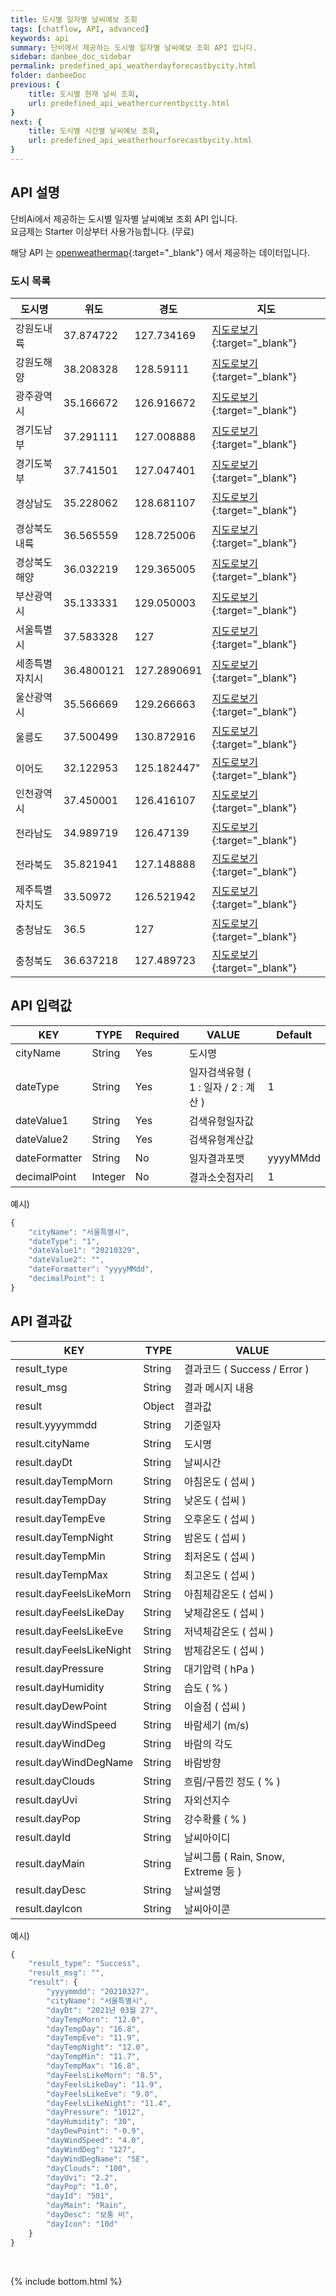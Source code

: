 ```yaml
---
title: 도시별 일자별 날씨예보 조회
tags: [chatflow, API, advanced]
keywords: api
summary: 단비에서 제공하는 도시별 일자별 날씨예보 조회 API 입니다.
sidebar: danbee_doc_sidebar
permalink: predefined_api_weatherdayforecastbycity.html
folder: danbeeDoc
previous: {
    title: 도시별 현재 날씨 조회,
    url: predefined_api_weathercurrentbycity.html
}
next: {
    title: 도시별 시간별 날씨예보 조회,
    url: predefined_api_weatherhourforecastbycity.html
}
---
```


## API 설명

단비Ai에서 제공하는 도시별 일자별 날씨예보 조회 API 입니다. <br>
요금제는 Starter 이상부터 사용가능합니다. (무료) <br>

해당 API 는 [openweathermap](https://openweathermap.org/api/one-call-api){:target="_blank"} 에서 제공하는 데이터입니다.

### 도시 목록

| 도시명 | 위도 | 경도 | 지도 |
|--------|--------|--------|--------|
| 강원도내륙 | 37.874722 | 127.734169 | [지도로보기](https://www.google.co.kr/maps/@37.874722,127.734169,12z){:target="_blank"} |
| 강원도해양 | 38.208328 | 128.59111 | [지도로보기](https://www.google.co.kr/maps/@38.208328,128.59111,12z){:target="_blank"} |
| 광주광역시 | 35.166672 | 126.916672 | [지도로보기](https://www.google.co.kr/maps/@35.166672,126.916672,12z){:target="_blank"} |
| 경기도남부 | 37.291111 | 127.008888 | [지도로보기](https://www.google.co.kr/maps/@37.291111,127.008888,12z){:target="_blank"} |
| 경기도북부 | 37.741501 | 127.047401 | [지도로보기](https://www.google.co.kr/maps/@37.741501,127.047401,12z){:target="_blank"} |
| 경상남도 | 35.228062 | 128.681107 | [지도로보기](https://www.google.co.kr/maps/@35.228062,128.681107,12z){:target="_blank"} |
| 경상북도내륙 | 36.565559 | 128.725006 | [지도로보기](https://www.google.co.kr/maps/@36.565559,128.725006,12z){:target="_blank"} |
| 경상북도해양 | 36.032219 | 129.365005 | [지도로보기](https://www.google.co.kr/maps/@36.032219,129.365005,12z){:target="_blank"} |
| 부산광역시 | 35.133331 | 129.050003 | [지도로보기](https://www.google.co.kr/maps/@35.133331,129.050003,12z){:target="_blank"} |
| 서울특별시 | 37.583328 | 127 | [지도로보기](https://www.google.co.kr/maps/@37.583328,127,12z){:target="_blank"} |
| 세종특별자치시 | 36.4800121 | 127.2890691 | [지도로보기](https://www.google.co.kr/maps/@36.4800121,127.2890691,12z){:target="_blank"} |
| 울산광역시 | 35.566669 | 129.266663 | [지도로보기](https://www.google.co.kr/maps/@35.566669,129.266663,12z){:target="_blank"} |
| 울릉도 | 37.500499 | 130.872916 | [지도로보기](https://www.google.co.kr/maps/@37.500499,130.872916,12z){:target="_blank"} |
| 이어도 | 32.122953 | 125.182447" | [지도로보기](https://www.google.co.kr/maps/@32.122953,125.182447,12z){:target="_blank"} |
| 인천광역시 | 37.450001 | 126.416107 | [지도로보기](https://www.google.co.kr/maps/@37.450001,126.416107,12z){:target="_blank"} |
| 전라남도 | 34.989719 | 126.47139 | [지도로보기](https://www.google.co.kr/maps/@34.989719,126.47139,12z){:target="_blank"} |
| 전라북도 | 35.821941 | 127.148888 | [지도로보기](https://www.google.co.kr/maps/@35.821941,127.148888,12z){:target="_blank"} |
| 제주특별자치도 | 33.50972 | 126.521942 | [지도로보기](https://www.google.co.kr/maps/@33.50972,126.521942,10z){:target="_blank"} |
| 충청남도 | 36.5 | 127 | [지도로보기](https://www.google.co.kr/maps/@36.5,127,12z){:target="_blank"} |
| 충청북도 | 36.637218 | 127.489723 | [지도로보기](https://www.google.co.kr/maps/@36.637218,127.489723,12z){:target="_blank"} |


## API 입력값

| KEY | TYPE | Required | VALUE | Default |
|--------|--------|--------|--------|--------|
| cityName | String | Yes | 도시명 | |
| dateType | String | Yes | 일자검색유형 ( 1 : 일자 / 2 : 계산 ) | 1 |
| dateValue1 | String | Yes | 검색유형일자값 |  |
| dateValue2 | String | Yes | 검색유형계산값 |  |
| dateFormatter | String | No | 일자결과포맷 | yyyyMMdd |
| decimalPoint | Integer | No | 결과소숫점자리 | 1 |

예시)
```javascript
{
    "cityName": "서울특별시",
    "dateType": "1",
    "dateValue1": "20210329",
    "dateValue2": "",
    "dateFormatter": "yyyyMMdd",
    "decimalPoint": 1
}
```
## API 결과값

| KEY | TYPE | VALUE |
|--------|--------|--------|
| result_type | String | 결과코드 ( Success / Error ) |
| result_msg | String | 결과 메시지 내용 |
| result | Object | 결과값 |
| result.yyyymmdd | String | 기준일자 |
| result.cityName | String | 도시명 |
| result.dayDt | String | 날씨시간 |
| result.dayTempMorn | String | 아침온도 ( 섭씨 ) |
| result.dayTempDay | String | 낮온도 ( 섭씨 ) |
| result.dayTempEve | String | 오후온도 ( 섭씨 ) |
| result.dayTempNight | String | 밤온도 ( 섭씨 ) |
| result.dayTempMin | String | 최저온도 ( 섭씨 ) |
| result.dayTempMax | String | 최고온도 ( 섭씨 ) |
| result.dayFeelsLikeMorn | String | 아침체감온도 ( 섭씨 ) |
| result.dayFeelsLikeDay | String | 낮체감온도 ( 섭씨 ) |
| result.dayFeelsLikeEve | String | 저녁체감온도 ( 섭씨 ) |
| result.dayFeelsLikeNight | String | 밤체감온도 ( 섭씨 ) |
| result.dayPressure | String | 대기압력 ( hPa ) |
| result.dayHumidity | String | 습도 ( % ) |
| result.dayDewPoint | String | 이슬점 ( 섭씨 ) |
| result.dayWindSpeed | String | 바람세기 (m/s) |
| result.dayWindDeg | String | 바람의 각도 |
| result.dayWindDegName | String | 바람방향 |
| result.dayClouds | String | 흐림/구름낀 정도 ( % ) |
| result.dayUvi | String | 자외선지수 |
| result.dayPop | String | 강수확률 ( % ) |
| result.dayId | String | 날씨아이디 |
| result.dayMain | String | 날씨그룹 ( Rain, Snow, Extreme 등 ) |
| result.dayDesc | String | 날씨설명 |
| result.dayIcon | String | 날씨아이콘 |

예시)
```javascript
{
    "result_type": "Success",
    "result_msg": "",
    "result": {
        "yyyymmdd": "20210327",
        "cityName": "서울특별시",
        "dayDt": "2021년 03월 27",
        "dayTempMorn": "12.0",
        "dayTempDay": "16.8",
        "dayTempEve": "11.9",
        "dayTempNight": "12.0",
        "dayTempMin": "11.7",
        "dayTempMax": "16.8",
        "dayFeelsLikeMorn": "8.5",
        "dayFeelsLikeDay": "11.9",
        "dayFeelsLikeEve": "9.0",
        "dayFeelsLikeNight": "11.4",
        "dayPressure": "1012",
        "dayHumidity": "30",
        "dayDewPoint": "-0.9",
        "dayWindSpeed": "4.0",
        "dayWindDeg": "127",
        "dayWindDegName": "SE",
        "dayClouds": "100",
        "dayUvi": "2.2",
        "dayPop": "1.0",
        "dayId": "501",
        "dayMain": "Rain",
        "dayDesc": "보통 비",
        "dayIcon": "10d"
    }
}
```

<br />

{% include bottom.html %}

